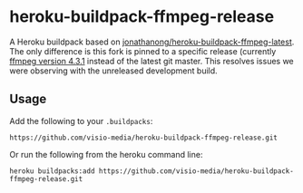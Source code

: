 # heroku-buildpack-ffmpeg-release

A Heroku buildpack based on [jonathanong/heroku-buildpack-ffmpeg-latest](https://github.com/jonathanong/heroku-buildpack-ffmpeg-latest). The only difference is this fork is pinned to a specific release (currently [ffmpeg version 4.3.1](http://johnvansickle.com/ffmpeg/) instead of the latest git master. This resolves issues we were observing with the unreleased development build.

## Usage

Add the following to your `.buildpacks`:

```
https://github.com/visio-media/heroku-buildpack-ffmpeg-release.git
```

Or run the following from the heroku command line:

```
heroku buildpacks:add https://github.com/visio-media/heroku-buildpack-ffmpeg-release.git
```
